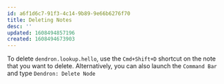 ```yaml
---
id: a6f1d6c7-91f3-4c14-9b89-9e66b6276f70
title: Deleting Notes
desc: ''
updated: 1608494857196
created: 1608494673903
---
```

To delete `dendron.lookup.hello`, use the `Cmd+Shift+D` shortcut on the note that you want to delete. Alternatively, you can also launch the `Command Bar` and type `Dendron: Delete Node` 

